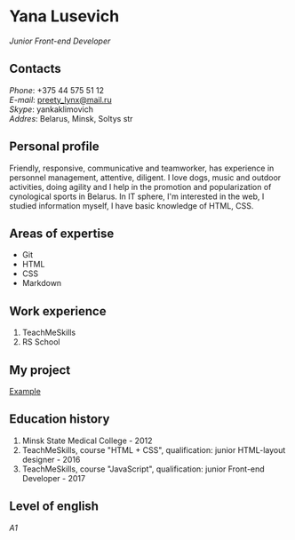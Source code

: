 # Yana Lusevich  
*Junior Front-end Developer*  
## Contacts
*Phone*: +375 44 575 51 12  
*E-mail*: preety_lynx@mail.ru  
*Skype*: yankaklimovich  
*Addres*: Belarus, Minsk, Soltys str
## Personal profile  
Friendly, responsive, communicative and teamworker, has experience in personnel management, attentive, diligent. I love dogs, music and outdoor activities, doing agility and I help in the promotion and popularization of cynological sports in Belarus.
In IT sphere, I'm interested in the web, I studied information myself, I have basic knowledge of HTML, CSS.  

## Areas of expertise  
* Git  
* HTML  
* CSS   
* Markdown
## Work experience  
1. TeachMeSkills
1. RS School  
## My project  
[Example](file:///D:/HTML/Диплом/index.html#about)
## Education history  
1. Minsk State Medical College - 2012  
1. TeachMeSkills, course "HTML + CSS", qualification: junior HTML-layout designer - 2016  
1. TeachMeSkills, course "JavaScript", qualification: junior Front-end Developer - 2017  
## Level of english  
*A1*
